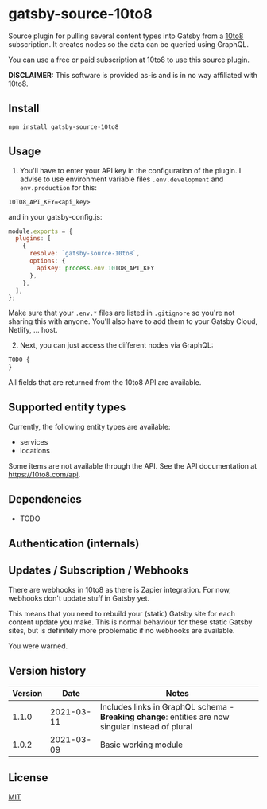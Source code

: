 # gatsby-source-10to8

Source plugin for pulling several content types into Gatsby from a [10to8](https://www.10to8.com) subscription. It creates nodes so the data can be queried using GraphQL.

You can use a free or paid subscription at 10to8 to use this source plugin.

**DISCLAIMER:**
This software is provided as-is and is in no way affiliated with 10to8.

## Install

```shell
npm install gatsby-source-10to8
```

## Usage

1. You'll have to enter your API key in the configuration of the plugin. I advise to use environment variable files `.env.development` and `env.production` for this:

```text:title=process.env.*
10TO8_API_KEY=<api_key>
```

and in your gatsby-config.js:

```javascript:title=gatsby-config.js
module.exports = {
  plugins: [
    {
      resolve: `gatsby-source-10to8`,
      options: {
        apiKey: process.env.10TO8_API_KEY
      },
    },
  ],
};
```

Make sure that your `.env.*` files are listed in `.gitignore` so you're not sharing this with anyone. You'll also have to add them to your Gatsby Cloud, Netlify, ... host.

2. Next, you can just access the different nodes via GraphQL:

```javascript
TODO {
}
```

All fields that are returned from the 10to8 API are available.

## Supported entity types

Currently, the following entity types are available:

- services
- locations

Some items are not available through the API.
See the API documentation at https://10to8.com/api.

## Dependencies

- TODO

## Authentication (internals)

## Updates / Subscription / Webhooks

There are webhooks in 10to8 as there is Zapier integration.
For now, webhooks don't update stuff in Gatsby yet.

This means that you need to rebuild your (static) Gatsby site for each content update you make. This is normal behaviour for these static Gatsby sites, but is definitely more problematic if no webhooks are available.

You were warned.

## Version history

| Version | Date       | Notes                                                                                                    |
| ------- | ---------- | -------------------------------------------------------------------------------------------------------- |
| 1.1.0   | 2021-03-11 | Includes links in GraphQL schema - <br/>**Breaking change**: entities are now singular instead of plural |
| 1.0.2   | 2021-03-09 | Basic working module                                                                                     |

## License

[MIT](https://choosealicense.com/licenses/mit/)
